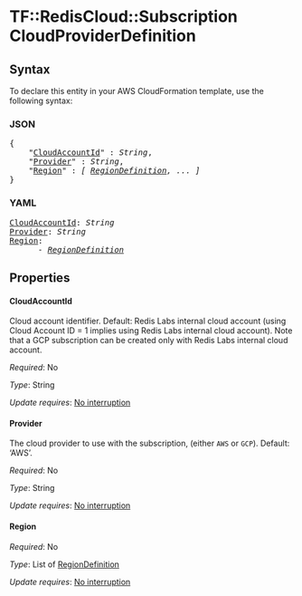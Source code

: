 # TF::RedisCloud::Subscription CloudProviderDefinition

## Syntax

To declare this entity in your AWS CloudFormation template, use the following syntax:

### JSON

<pre>
{
    "<a href="#cloudaccountid" title="CloudAccountId">CloudAccountId</a>" : <i>String</i>,
    "<a href="#provider" title="Provider">Provider</a>" : <i>String</i>,
    "<a href="#region" title="Region">Region</a>" : <i>[ <a href="regiondefinition.md">RegionDefinition</a>, ... ]</i>
}
</pre>

### YAML

<pre>
<a href="#cloudaccountid" title="CloudAccountId">CloudAccountId</a>: <i>String</i>
<a href="#provider" title="Provider">Provider</a>: <i>String</i>
<a href="#region" title="Region">Region</a>: <i>
      - <a href="regiondefinition.md">RegionDefinition</a></i>
</pre>

## Properties

#### CloudAccountId

Cloud account identifier. Default: Redis Labs internal cloud account
(using Cloud Account ID = 1 implies using Redis Labs internal cloud account). Note that a GCP subscription can be created
only with Redis Labs internal cloud account.

_Required_: No

_Type_: String

_Update requires_: [No interruption](https://docs.aws.amazon.com/AWSCloudFormation/latest/UserGuide/using-cfn-updating-stacks-update-behaviors.html#update-no-interrupt)

#### Provider

The cloud provider to use with the subscription, (either `AWS` or `GCP`). Default: ‘AWS’.

_Required_: No

_Type_: String

_Update requires_: [No interruption](https://docs.aws.amazon.com/AWSCloudFormation/latest/UserGuide/using-cfn-updating-stacks-update-behaviors.html#update-no-interrupt)

#### Region

_Required_: No

_Type_: List of <a href="regiondefinition.md">RegionDefinition</a>

_Update requires_: [No interruption](https://docs.aws.amazon.com/AWSCloudFormation/latest/UserGuide/using-cfn-updating-stacks-update-behaviors.html#update-no-interrupt)

